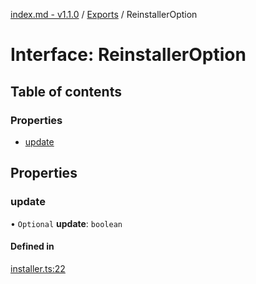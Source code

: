 [index.md - v1.1.0](../README.md) / [Exports](../modules.md) / ReinstallerOption

# Interface: ReinstallerOption

## Table of contents

### Properties

- [update](ReinstallerOption.md#update)

## Properties

### update

• `Optional` **update**: `boolean`

#### Defined in

[installer.ts:22](https://github.com/saqqdy/reinstaller/blob/95481fb/src/installer.ts#L22)
